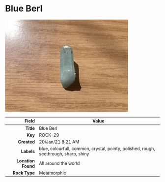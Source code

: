 # Blue Berl



<img height="300px" src="10051.jpg"/>

|       Field | Value                   |
|------------:|-------------------------|
|   **Title** | Blue Berl |
|     **Key** | ROCK-29 |
| **Created** | 20/Jan/21 8:21 AM |
| **Labels** | blue, colourfull, common, crystal, pointy, polished, rough, seethrough, sharp, shiny |
| **Location Found** | All around the world |
| **Rock Type** | Metamorphic |

        
